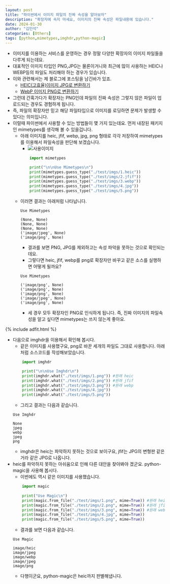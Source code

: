```yaml
---
layout: post
title: "파이썬에서 이미지 파일의 진짜 속성을 알아보자"
description: "확장자에 속지 마세요, 이미지의 진짜 속성은 파일내용에 있습니다."
date: 2024-01-30
author: "김민석"
categories: [Others]
tags: [python,mimetypes,imghdr,python-magic]
---
```

- 이미지를 이용하는 서비스를 운영하는 경우 정말 다양한 확장자의 이미지 파일들을 다루게 되는데요.
- 대표적인 이미지 타입인 PNG,JPG는 물론이거니와 최근에 많이 사용하는 HEIC나 WEBP등의 파일도 처리해야 하는 경우가 있습니다.
- 이와 관련해서는 제 블로그에 포스팅을 남긴바가 있죠.
  - [HEIC(고효율)이미지 JPG로 변환하기](https://reddol18.pe.kr/heic-to-jpg-python)
  - [WebP 이미지 PNG로 변환하기 ](https://reddol18.pe.kr/webp-to-png-python)
- 그런데 간혹가다가 확장자는 PNG인데 파일의 진짜 속성은 그렇지 않은 파일이 업로드되는 경우도 경험하게 됩니다.
- 즉, 파일의 확장자만 믿고 해당 파일타입으로 이미지를 로딩하면 문제가 발생할 수 있다는 의미입니다.
- 이럴때 파이썬에서 사용할 수 있는 방법들이 몇 가지 있는데요. 먼저 내장된 패키지인 mimetypes를 생각해 볼 수 있을겁니다.
  - 아래 이미지를 heic, jfif, webp, jpg, png 형태로 각각 저장하여 mimetypes를 이용해서 파일속성을 판단해 보겠습니다.
    - ![사용이미지](https://reddol18.github.io/dev5min/images/20240130/5.png)
    ```python
        import mimetypes
  
        print("\n\nUse Mimetypes\n")
        print(mimetypes.guess_type("./test/imgs/1.heic"))
        print(mimetypes.guess_type("./test/imgs/2.jfif"))
        print(mimetypes.guess_type("./test/imgs/3.webp"))
        print(mimetypes.guess_type("./test/imgs/4.jpg"))
        print(mimetypes.guess_type("./test/imgs/5.png"))
    ```
  - 이러면 결과는 아래처럼 나타납니다.
    ```
    Use Mimetypes

    (None, None)
    (None, None)
    (None, None)
    ('image/jpeg', None)
    ('image/png', None)
    ```
    - 결과를 보면 PNG, JPG를 제외하고는 속성 파악을 못하는 것으로 확인되는데요.
    - 그렇다면 heic, jfif, webp를 png로 확장자만 바꾸고 같은 소스를 실행하면 어떻게 될까요?
    ```
    Use Mimetypes

    ('image/png', None)
    ('image/png', None)
    ('image/png', None)
    ('image/jpeg', None)
    ('image/png', None)
    ```
    - 세 경우 모두 확장자인 PNG로 인식하게 됩니다. 즉, 진짜 이미지의 파일속성을 알고 싶다면 mimetypes는 쓰지 않는게 좋아요.

{% include adfit.html %}    

- 다음으로 imghdr을 이용해서 확인해 봅시다.
    - 같은 이미지를 사용했구요, png로 바꾼 세개의 파일도 그대로 사용합니다. 아래처럼 소스코드를 작성해보았습니다.
    ```python
        import imghdr
    
        print("\n\nUse Imghdr\n")
        print(imghdr.what("./test/imgs/1.png")) #원래 heic
        print(imghdr.what("./test/imgs/2.png")) #원래 jfif
        print(imghdr.what("./test/imgs/3.png")) #원래 webp
        print(imghdr.what("./test/imgs/4.jpg"))
        print(imghdr.what("./test/imgs/5.png"))
    ```
    - 그리고 결과는 다음과 같습니다.
    ```
    Use Imghdr

    None
    jpeg
    webp
    jpeg
    png
    ```
    - imghdr은 heic는 파악하지 못하는 것으로 보이구요, jfif는 JPG의 변형판 같은거라 같은 JPG로 나옵니다.
- heic를 파악하지 못하는 아쉬움으로 인해 다른 대안을 찾아봐야 겠군요. python-magic을 사용해 봅시다.
    - 이번에도 역시 같은 이미지를 사용했습니다.
    ```python
        import magic
        
        print("Use Magic\n")
        print(magic.from_file("./test/imgs/1.png", mime=True)) #원래 heic
        print(magic.from_file("./test/imgs/2.png", mime=True)) #원래 jfif
        print(magic.from_file("./test/imgs/3.png", mime=True)) #원래 webp
        print(magic.from_file("./test/imgs/4.jpg", mime=True))
        print(magic.from_file("./test/imgs/5.png", mime=True))
    ```
    - 결과를 보면 다음과 같습니다.
    ```
    Use Magic

    image/heic
    image/jpeg
    image/webp
    image/jpeg
    image/png
    ```
    - 다행이군요, python-magic은 heic까지 판별해냅니다.

